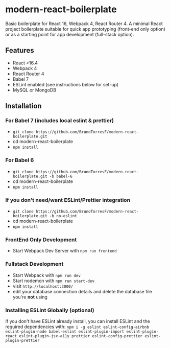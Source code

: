 # modern-react-boilerplate

Basic boilerplate for React 16, Webpack 4, React Router 4.
A minimal React project boilerplate suitable for quick app prototyping (front-end only option) or as a starting point for app development (full-stack option).

## Features

- React >16.4
- Webpack 4
- React Router 4
- Babel 7
- ESLint enabled (see instructions below for set-up)
- MySQL or MongoDB

## Installation

### For Babel 7 (includes local eslint & prettier)

- `git clone https://github.com/BrunoTorresF/modern-react-boilerplate.git`
- cd modern-react-boilerplate
- `npm install`

### For Babel 6

- `git clone https://github.com/BrunoTorresF/modern-react-boilerplate.git -b babel-6`
- cd modern-react-boilerplate
- `npm install`

### If you don't need/want ESLint/Prettier integration

- `git clone https://github.com/BrunoTorresF/modern-react-boilerplate.git -b no-eslint`
- cd modern-react-boilerplate
- `npm install`

### FrontEnd Only Development

- Start Webpack Dev Server with `npm run frontend`

### Fullstack Development

- Start Webpack with `npm run dev`
- Start nodemon with `npm run start-dev`
- visit `http://localhost:3000/`
- edit your database connection details and delete the database file you're **not** using

### Installing ESLint Globally (optional)

If you don't have ESLint already install, you can install ESLint and the required dependencies with:
`npm i -g eslint eslint-config-airbnb eslint-plugin-node babel-eslint eslint-plugin-import eslint-plugin-react eslint-plugin-jsx-a11y prettier eslint-config-prettier eslint-plugin-prettier`
